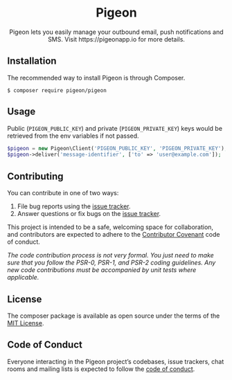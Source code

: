 <h1 align="center">Pigeon</h1>

<p align="center">Pigeon lets you easily manage your outbound email, push notifications and SMS. Visit https://pigeonapp.io for more details.</p>


## Installation

The recommended way to install Pigeon is through Composer.

```shell
$ composer require pigeon/pigeon
```

## Usage

Public (`PIGEON_PUBLIC_KEY`) and private (`PIGEON_PRIVATE_KEY`) keys would be retrieved from the env variables if not passed.

```php
$pigeon = new Pigeon\Client('PIGEON_PUBLIC_KEY', 'PIGEON_PRIVATE_KEY');
$pigeon->deliver('message-identifier', ['to' => 'user@example.com']);
```

## Contributing

You can contribute in one of two ways:

1. File bug reports using the [issue tracker](https://github.com/pigeonapp/pigeon-php/issues).
2. Answer questions or fix bugs on the [issue tracker](https://github.com/pigeonapp/pigeon-php/issues).

This project is intended to be a safe, welcoming space for collaboration, and contributors are expected to adhere to the [Contributor Covenant](http://contributor-covenant.org) code of conduct.


_The code contribution process is not very formal. You just need to make sure that you follow the PSR-0, PSR-1, and PSR-2 coding guidelines. Any new code contributions must be accompanied by unit tests where applicable._

## License

The composer package is available as open source under the terms of the [MIT License](https://opensource.org/licenses/MIT).

## Code of Conduct

Everyone interacting in the Pigeon project’s codebases, issue trackers, chat rooms and mailing lists is expected to follow the [code of conduct](https://github.com/pigeonapp/pigeon-php/blob/master/CODE_OF_CONDUCT.md).

